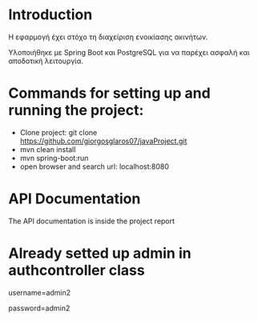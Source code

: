 # Introduction
Η εφαρμογή έχει στόχο τη διαχείριση ενοικίασης ακινήτων. 

Υλοποιήθηκε με Spring Boot και PostgreSQL για να παρέχει ασφαλή και αποδοτική λειτουργία.

# Commands for setting up and running the project:
* Clone project: git clone https://github.com/giorgosglaros07/javaProject.git
* mvn clean install
* mvn spring-boot:run
* open browser and search url: localhost:8080

# API Documentation
The API documentation is inside the project report

# Already setted up admin in authcontroller class
username=admin2

password=admin2